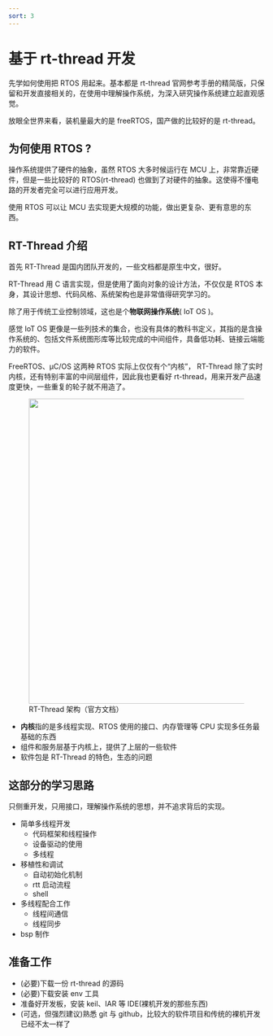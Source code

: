 ```yaml
---
sort: 3
---
```

# 基于 rt-thread 开发

先学如何使用把 RTOS 用起来。基本都是 rt-thread 官网参考手册的精简版，只保留和开发直接相关的，在使用中理解操作系统，为深入研究操作系统建立起直观感觉。

放眼全世界来看，装机量最大的是 freeRTOS，国产做的比较好的是 rt-thread。


## 为何使用 RTOS ?

操作系统提供了硬件的抽象，虽然 RTOS 大多时候运行在 MCU 上，非常靠近硬件，但是一些比较好的 RTOS(rt-thread) 也做到了对硬件的抽象。这使得不懂电路的开发者完全可以进行应用开发。

使用 RTOS 可以让 MCU 去实现更大规模的功能，做出更复杂、更有意思的东西。

## RT-Thread 介绍

首先 RT-Thread 是国内团队开发的，一些文档都是原生中文，很好。

RT-Thread 用 C 语言实现，但是使用了面向对象的设计方法，不仅仅是 RTOS 本身，其设计思想、代码风格、系统架构也是非常值得研究学习的。

除了用于传统工业控制领域，这也是个**物联网操作系统**( IoT OS )。

感觉 IoT OS 更像是一些列技术的集合，也没有具体的教科书定义，其指的是含操作系统的、包括文件系统图形库等比较完成的中间组件，具备低功耗、链接云端能力的软件。

FreeRTOS、μC/OS 这两种 RTOS 实际上仅仅有个“内核”， RT-Thread 除了实时内核，还有特别丰富的中间层组件，因此我也更看好 rt-thread，用来开发产品速度更快，一些重复的轮子就不用造了。

<figure>
    <img src = "https://www.rt-thread.org/document/site/rt-thread-version/rt-thread-standard/figures/02Software_framework_diagram.png" width=600 />
    <figcaption>RT-Thread 架构（官方文档）</figcaption>
</figure>

- **内核**指的是多线程实现、RTOS 使用的接口、内存管理等 CPU 实现多任务最基础的东西
- 组件和服务层基于内核上，提供了上层的一些软件
- 软件包是 RT-Thread 的特色，生态的问题


## 这部分的学习思路 

只侧重开发，只用接口，理解操作系统的思想，并不追求背后的实现。

- 简单多线程开发
  - 代码框架和线程操作
  - 设备驱动的使用
  - 多线程
- 移植性和调试
  - 自动初始化机制
  - rtt 启动流程
  - shell
- 多线程配合工作
  - 线程间通信
  - 线程同步
- bsp 制作

## 准备工作

- (必要)下载一份 rt-thread 的源码
- (必要)下载安装 env 工具
- 准备好开发板，安装 keil、IAR 等 IDE(裸机开发的那些东西)
- (可选，但强烈建议)熟悉 git 与 github，比较大的软件项目和传统的裸机开发已经不太一样了




